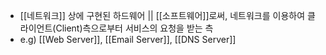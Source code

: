 - [[네트워크]] 상에 구현된 하드웨어 || [[소프트웨어]]로써, 네트워크를 이용하여 클라이언트(Client)측으로부터 서비스의 요청을 받는 측
- e.g) [[Web Server]], [[Email Server]], [[DNS Server]]